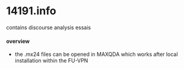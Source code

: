 # 14191.info
contains discourse analysis essais
#### overview
- the .mx24 files can be opened in MAXQDA which works after local installation within the FU-VPN 